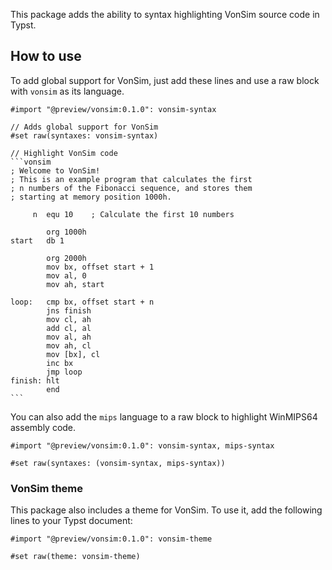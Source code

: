 This package adds the ability to syntax highlighting VonSim source code in Typst.

## How to use

To add global support for VonSim, just add these lines and use a raw block with `vonsim` as its language.

````typst
#import "@preview/vonsim:0.1.0": vonsim-syntax

// Adds global support for VonSim
#set raw(syntaxes: vonsim-syntax)

// Highlight VonSim code
```vonsim
; Welcome to VonSim!
; This is an example program that calculates the first
; n numbers of the Fibonacci sequence, and stores them
; starting at memory position 1000h.

     n  equ 10    ; Calculate the first 10 numbers

        org 1000h
start   db 1

        org 2000h
        mov bx, offset start + 1
        mov al, 0
        mov ah, start

loop:   cmp bx, offset start + n
        jns finish
        mov cl, ah
        add cl, al
        mov al, ah
        mov ah, cl
        mov [bx], cl
        inc bx
        jmp loop
finish: hlt
        end
```
````

You can also add the `mips` language to a raw block to highlight WinMIPS64 assembly code.

```typst
#import "@preview/vonsim:0.1.0": vonsim-syntax, mips-syntax

#set raw(syntaxes: (vonsim-syntax, mips-syntax))
```

### VonSim theme

This package also includes a theme for VonSim. To use it, add the following lines to your Typst document:

```typst
#import "@preview/vonsim:0.1.0": vonsim-theme

#set raw(theme: vonsim-theme)
```